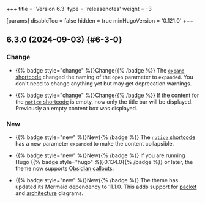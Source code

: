 +++
title = 'Version 6.3'
type = 'releasenotes'
weight = -3

[params]
  disableToc = false
  hidden = true
  minHugoVersion = '0.121.0'
+++

## 6.3.0 (2024-09-03) {#6-3-0}

### Change

- {{% badge style="change" %}}Change{{% /badge %}} The [`expand` shortcode](shortcodes/expand) changed the naming of the `open` parameter to `expanded`. You don't need to change anything yet but may get deprecation warnings.

- {{% badge style="change" %}}Change{{% /badge %}} If the content for the [`notice` shortcode](shortcodes/notice) is empty, now only the title bar will be displayed. Previously an empty content box was displayed.

### New

- {{% badge style="new" %}}New{{% /badge %}} The [`notice` shortcode](shortcodes/notice) has a new parameter `expanded` to make the content collapsible.

- {{% badge style="new" %}}New{{% /badge %}} If you are running Hugo {{% badge style="hugo" %}}0.134.0{{% /badge %}} or later, the theme now supports [Obsidian callouts](authoring/markdown#obsidian-callouts).

- {{% badge style="new" %}}New{{% /badge %}} The theme has updated its Mermaid dependency to 11.1.0. This adds support for [packet](shortcodes/mermaid#packet) and [architecture](shortcodes/mermaid#architecture) diagrams.
